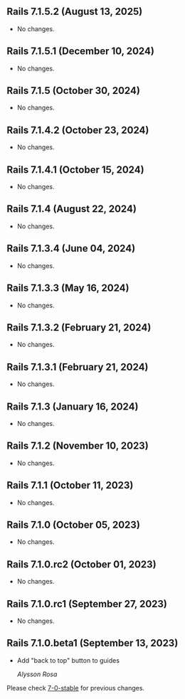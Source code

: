 ## Rails 7.1.5.2 (August 13, 2025) ##

*   No changes.


## Rails 7.1.5.1 (December 10, 2024) ##

*   No changes.


## Rails 7.1.5 (October 30, 2024) ##

*   No changes.


## Rails 7.1.4.2 (October 23, 2024) ##

*   No changes.


## Rails 7.1.4.1 (October 15, 2024) ##

*   No changes.


## Rails 7.1.4 (August 22, 2024) ##

*   No changes.


## Rails 7.1.3.4 (June 04, 2024) ##

*   No changes.


## Rails 7.1.3.3 (May 16, 2024) ##

*   No changes.


## Rails 7.1.3.2 (February 21, 2024) ##

*   No changes.


## Rails 7.1.3.1 (February 21, 2024) ##

*   No changes.


## Rails 7.1.3 (January 16, 2024) ##

*   No changes.


## Rails 7.1.2 (November 10, 2023) ##

*   No changes.


## Rails 7.1.1 (October 11, 2023) ##

*   No changes.


## Rails 7.1.0 (October 05, 2023) ##

*   No changes.


## Rails 7.1.0.rc2 (October 01, 2023) ##

*   No changes.


## Rails 7.1.0.rc1 (September 27, 2023) ##

*   No changes.


## Rails 7.1.0.beta1 (September 13, 2023) ##

*   Add "back to top" button to guides

    *Alysson Rosa*

Please check [7-0-stable](https://github.com/rails/rails/blob/7-0-stable/guides/CHANGELOG.md) for previous changes.
